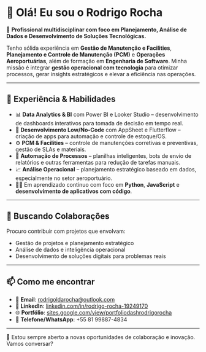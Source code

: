 # 👋 Olá! Eu sou o Rodrigo Rocha

🎯 **Profissional multidisciplinar com foco em Planejamento, Análise de Dados e Desenvolvimento de Soluções Tecnológicas.**

Tenho sólida experiência em **Gestão de Manutenção e Facilities**, **Planejamento e Controle de Manutenção (PCM)** e **Operações Aeroportuárias**, além de formação em **Engenharia de Software**. Minha missão é integrar **gestão operacional com tecnologia** para otimizar processos, gerar insights estratégicos e elevar a eficiência nas operações.

---

## 💼 Experiência & Habilidades

- 📊 **Data Analytics & BI** com Power BI e Looker Studio – desenvolvimento de dashboards interativos para tomada de decisão em tempo real.
- 📱 **Desenvolvimento Low/No-Code** com AppSheet e Flutterflow – criação de apps para automação e controle de estoque/OS.
- ⚙️ **PCM & Facilities** – controle de manutenções corretivas e preventivas, gestão de SLAs e materiais.
- 🔧 **Automação de Processos** – planilhas inteligentes, bots de envio de relatórios e outras ferramentas para redução de tarefas manuais.
- 📈 **Análise Operacional** – planejamento estratégico baseado em dados, especialmente no setor aeroportuário.
- 👨‍💻 Em aprendizado contínuo com foco em **Python**, **JavaScript** e **desenvolvimento de aplicativos com código**.

---

## 🤝 Buscando Colaborações

Procuro contribuir com projetos que envolvam:
- Gestão de projetos e planejamento estratégico
- Análise de dados e inteligência operacional
- Desenvolvimento de soluções digitais para problemas reais

---

## 📫 Como me encontrar

- 📧 **Email**: [rodrigoldarocha@outlook.com](mailto:rodrigoldarocha@outlook.com)  
- 💼 **LinkedIn**: [linkedin.com/in/rodrigo-rocha-19249170](https://www.linkedin.com/in/rodrigo-rocha-19249170)  
- 🌐 **Portfólio**: [sites.google.com/view/portfoliodashrodrigorocha](https://sites.google.com/view/portfoliodashrodrigorocha)  
- 📱 **Telefone/WhatsApp**: +55 81 99887-4834

---

🚀 Estou sempre aberto a novas oportunidades de colaboração e inovação. Vamos conversar?
